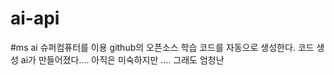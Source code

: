 # ai-api
#ms ai
슈퍼컴퓨터를 이용 github의 오픈소스 학습
코드를 자동으로 생성한다. 코드 생성 ai가 만들어졌다.... 아직은 미숙하지만 .... 그래도 엄청난 
